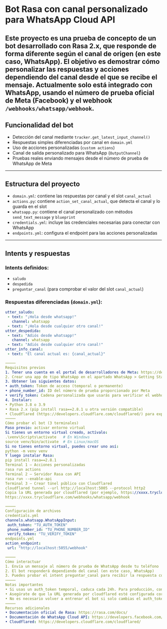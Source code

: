 # Bot Rasa con canal personalizado para WhatsApp Cloud API
Este proyecto es una prueba de concepto de un bot desarrollado con **Rasa 2.x**, que responde de forma **diferente según el canal de origen** (en este caso, WhatsApp). El objetivo es demostrar cómo personalizar las respuestas y acciones dependiendo del canal desde el que se recibe el mensaje.
Actualmente solo está integrado con **WhatsApp**, usando el número de prueba oficial de **Meta (Facebook)** y el webhook `/webhooks/whatsapp/webhook`.
---
## Funcionalidad del bot
- Detección del canal mediante `tracker.get_latest_input_channel()`
- Respuestas simples diferenciadas por canal en `domain.yml`
- Uso de acciones personalizadas (`custom actions`)
- Canal de salida personalizado para WhatsApp (`OutputChannel`)
- Pruebas reales enviando mensajes desde el número de prueba de WhatsApp de Meta
---
## Estructura del proyecto
- `domain.yml`: contiene las respuestas por canal y el slot `canal_actual`
- `actions.py`: contiene `action_set_canal_actual`, que detecta el canal y lo guarda en el slot
- `whatsapp.py`: contiene el canal personalizado con métodos `send_text_message` y `blueprint`
- `credentials.yml`: incluye las credenciales necesarias para conectar con WhatsApp
- `endpoints.yml`: configura el endpoint para las acciones personalizadas
---
## Intents y respuestas
### Intents definidos:
- `saludo`
- `despedida`
- `preguntar_canal` (para comprobar el valor del slot `canal_actual`)
### Respuestas diferenciadas (`domain.yml`):
```yaml
utter_saludo:
 - text: "¡Hola desde whatsapp!"
   channel: whatsapp
 - text: "¡Hola desde cualquier otro canal!"
utter_despedida:
 - text: "Adiós desde whatsapp!"
   channel: whatsapp
 - text: "Adiós desde cualquier otro canal!"
utter_info_canal:
 - text: "El canal actual es: {canal_actual}"

⸻
Requisitos previos
1. Tener una cuenta en el portal de desarrolladores de Meta: https://developers.facebook.com
2. Crear una app de tipo WhatsApp en el apartado WhatsApp > Getting Started
3. Obtener los siguientes datos:
• auth_token: Token de acceso (temporal o permanente)
• phone_number_id: ID del número de prueba proporcionado por Meta
• verify_token: Cadena personalizada que usarás para verificar el webhook
4. Instalar:
• Python 3.8 o 3.9
• Rasa 2.x (pip install rasa==2.8.1 u otra versión compatible)
• Cloudflared (https://developers.cloudflare.com/cloudflared/) para exponer el webhook de forma pública
⸻
Cómo probar el bot (3 terminales)
Paso previo: activar entorno virtual
Si tienes un entorno virtual creado, actívalo:
.\venv\Scripts\activate   # En Windows
source venv/bin/activate  # En Linux/macOS
Si no tienes entorno virtual, puedes crear uno así:
python -m venv venv
Y luego instalar Rasa:
pip install rasa==2.8.1
Terminal 1 – Acciones personalizadas
rasa run actions
Terminal 2 – Servidor Rasa con API
rasa run --enable-api
Terminal 3 – Crear túnel público con Cloudflared
cloudflared tunnel --url http://localhost:5005 --protocol http2
Copia la URL generada por cloudflared (por ejemplo, https://xxxx.trycloudflare.com) y configúrala como webhook en el panel de Meta con la ruta completa:
https://xxxx.trycloudflare.com/webhooks/whatsapp/webhook

⸻
Configuración de archivos
credentials.yml
channels.whatsapp.WhatsAppInput:
 auth_token: "TU_AUTH_TOKEN"
 phone_number_id: "TU_PHONE_NUMBER_ID"
 verify_token: "TU_VERIFY_TOKEN"
endpoints.yml
action_endpoint:
 url: "http://localhost:5055/webhook"

⸻
Cómo interactuar
1. Envía un mensaje al número de prueba de WhatsApp desde tu teléfono
2. El bot responderá dependiendo del canal (en este caso, WhatsApp)
3. Puedes probar el intent preguntar_canal para recibir la respuesta con el canal actual (canal_actual)
⸻
Notas importantes
• Si usas un auth_token temporal, caduca cada 24h. Para producción, configura un token permanente desde el panel de Meta.
• Asegúrate de que la URL generada por cloudflared esté configurada correctamente como webhook.
• No es necesario volver a entrenar el bot si solo cambias el auth_token en credentials.yml.
⸻
Recursos adicionales
• Documentación oficial de Rasa: https://rasa.com/docs/
• Documentación de WhatsApp Cloud API: https://developers.facebook.com/docs/whatsapp/cloud-api/
• Cloudflared: https://developers.cloudflare.com/cloudflared/